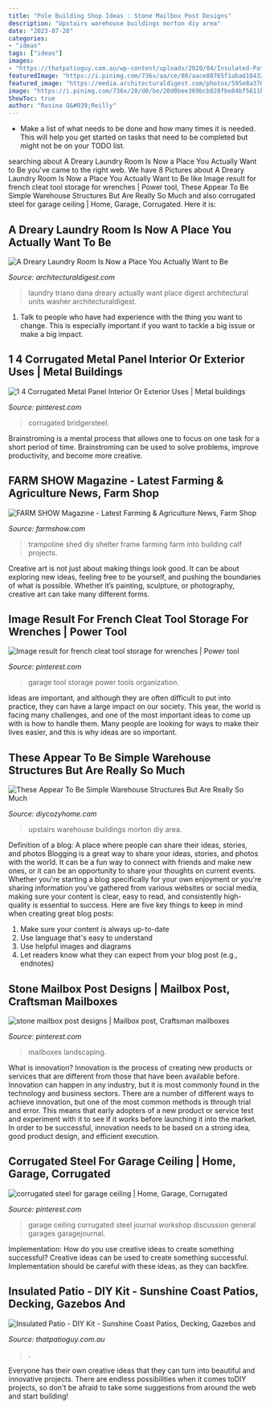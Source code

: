 ```yaml
---
title: "Pole Building Shop Ideas : Stone Mailbox Post Designs"
description: "Upstairs warehouse buildings morton diy area"
date: "2023-07-28"
categories:
- "ideas"
tags: ["ideas"]
images:
- "https://thatpatioguy.com.au/wp-content/uploads/2020/04/Insulated-Patio-DIY-1-768x512.jpg"
featuredImage: "https://i.pinimg.com/736x/aa/ce/80/aace80765f1abad1043226e50e5aeca0.jpg"
featured_image: "https://media.architecturaldigest.com/photos/595e8a370f3eb15612a628b1/master/pass/dana-triano-laundry-room-makeover-08.jpg"
image: "https://i.pinimg.com/736x/20/d0/be/20d0bee369bcb828fbe84bf5611b9e28.jpg"
ShowToc: true
author: "Rosina O&#039;Reilly"
---
```



- Make a list of what needs to be done and how many times it is needed. This will help you get started on tasks that need to be completed but might not be on your TODO list.

	

		
searching about A Dreary Laundry Room Is Now a Place You Actually Want to Be you've came to the right web. We have 8 Pictures about A Dreary Laundry Room Is Now a Place You Actually Want to Be like Image result for french cleat tool storage for wrenches | Power tool, These Appear To Be Simple Warehouse Structures But Are Really So Much and also corrugated steel for garage ceiling | Home, Garage, Corrugated. Here it is:
		
    
## A Dreary Laundry Room Is Now A Place You Actually Want To Be

<img loading=lazy src="https://media.architecturaldigest.com/photos/595e8a370f3eb15612a628b1/master/pass/dana-triano-laundry-room-makeover-08.jpg" onerror="this.onerror=null;this.src='https://tse4.mm.bing.net/th?id=OIP.hnxSY6H8ZTDuLqMzwdN96QHaJ9&amp;pid=15.1';" alt="A Dreary Laundry Room Is Now a Place You Actually Want to Be">

_Source: architecturaldigest.com_

>laundry triano dana dreary actually want place digest architectural units washer architecturaldigest. 

	

1. Talk to people who have had experience with the thing you want to change. This is especially important if you want to tackle a big issue or make a big impact.

    
## 1 4 Corrugated Metal Panel Interior Or Exterior Uses | Metal Buildings

<img loading=lazy src="https://i.pinimg.com/736x/aa/ce/80/aace80765f1abad1043226e50e5aeca0.jpg" onerror="this.onerror=null;this.src='https://tse4.mm.bing.net/th?id=OIP.I3V8_7rCgePMZMeBQrdJxQHaE8&amp;pid=15.1';" alt="1 4 Corrugated Metal Panel Interior Or Exterior Uses | Metal buildings">

_Source: pinterest.com_

>corrugated bridgersteel. 

	

Brainstroming is a mental process that allows one to focus on one task for a short period of time. Brainstroming can be used to solve problems, improve productivity, and become more creative.

    
## FARM SHOW Magazine - Latest Farming &amp; Agriculture News, Farm Shop

<img loading=lazy src="http://www.farmshow.com/images/resize.php?w=300&amp;img=/images/articles/25/5/17576_l.jpg" onerror="this.onerror=null;this.src='https://tse3.mm.bing.net/th?id=OIP.lsvrGgyluAoWSgsyKFRU0wAAAA&amp;pid=15.1';" alt="FARM SHOW Magazine - Latest Farming &amp; Agriculture News, Farm Shop">

_Source: farmshow.com_

>trampoline shed diy shelter frame farming farm into building calf projects. 

	

Creative art is not just about making things look good. It can be about exploring new ideas, feeling free to be yourself, and pushing the boundaries of what is possible. Whether it’s painting, sculpture, or photography, creative art can take many different forms.

    
## Image Result For French Cleat Tool Storage For Wrenches | Power Tool

<img loading=lazy src="https://i.pinimg.com/736x/20/d0/be/20d0bee369bcb828fbe84bf5611b9e28.jpg" onerror="this.onerror=null;this.src='https://tse1.mm.bing.net/th?id=OIP._f1QAM0wMWmvfHrfIxzeXQHaN0&amp;pid=15.1';" alt="Image result for french cleat tool storage for wrenches | Power tool">

_Source: pinterest.com_

>garage tool storage power tools organization. 

	

Ideas are important, and although they are often difficult to put into practice, they can have a large impact on our society. This year, the world is facing many challenges, and one of the most important ideas to come up with is how to handle them. Many people are looking for ways to make their lives easier, and this is why ideas are so important.

    
## These Appear To Be Simple Warehouse Structures But Are Really So Much

<img loading=lazy src="http://diycozyhome.com/wp-content/uploads/2015/11/upstairs-view-paul.jpg" onerror="this.onerror=null;this.src='https://tse4.mm.bing.net/th?id=OIP.20RuyJJHyZyNULZjw3lF7QHaE7&amp;pid=15.1';" alt="These Appear To Be Simple Warehouse Structures But Are Really So Much">

_Source: diycozyhome.com_

>upstairs warehouse buildings morton diy area. 

	

Definition of a blog: A place where people can share their ideas, stories, and photos
Blogging is a great way to share your ideas, stories, and photos with the world. It can be a fun way to connect with friends and make new ones, or it can be an opportunity to share your thoughts on current events. Whether you're starting a blog specifically for your own enjoyment or you're sharing information you've gathered from various websites or social media, making sure your content is clear, easy to read, and consistently high-quality is essential to success. Here are five key things to keep in mind when creating great blog posts: 
1. Make sure your content is always up-to-date 
2. Use language that's easy to understand 
3. Use helpful images and diagrams 
4. Let readers know what they can expect from your blog post (e.g., endnotes) 

    
## Stone Mailbox Post Designs | Mailbox Post, Craftsman Mailboxes

<img loading=lazy src="https://i.pinimg.com/736x/41/3a/f0/413af0bbc85a48c4eb2a52679db4ef2c.jpg" onerror="this.onerror=null;this.src='https://tse4.mm.bing.net/th?id=OIP.YIn4fZNWPMWS0x_eViUnSQHaJ3&amp;pid=15.1';" alt="stone mailbox post designs | Mailbox post, Craftsman mailboxes">

_Source: pinterest.com_

>mailboxes landscaping. 

	

What is innovation?
Innovation is the process of creating new products or services that are different from those that have been available before. Innovation can happen in any industry, but it is most commonly found in the technology and business sectors. There are a number of different ways to achieve innovation, but one of the most common methods is through trial and error. This means that early adopters of a new product or service test and experiment with it to see if it works before launching it into the market. In order to be successful, innovation needs to be based on a strong idea, good product design, and efficient execution.

    
## Corrugated Steel For Garage Ceiling | Home, Garage, Corrugated

<img loading=lazy src="https://i.pinimg.com/736x/88/01/c6/8801c6872046493477489ceb9e3e0295--shop-ideas-discussion.jpg" onerror="this.onerror=null;this.src='https://tse1.mm.bing.net/th?id=OIP.ME70Ystef8UMXMecBFU4RAHaFj&amp;pid=15.1';" alt="corrugated steel for garage ceiling | Home, Garage, Corrugated">

_Source: pinterest.com_

>garage ceiling corrugated steel journal workshop discussion general garages garagejournal. 

	

Implementation: How do you use creative ideas to create something successful?
Creative ideas can be used to create something successful. Implementation should be careful with these ideas, as they can backfire.

    
## Insulated Patio - DIY Kit - Sunshine Coast Patios, Decking, Gazebos And

<img loading=lazy src="https://thatpatioguy.com.au/wp-content/uploads/2020/04/Insulated-Patio-DIY-1-768x512.jpg" onerror="this.onerror=null;this.src='https://tse2.mm.bing.net/th?id=OIP.LLLlrNAriYs7d_K2rgZViQHaE8&amp;pid=15.1';" alt="Insulated Patio - DIY Kit - Sunshine Coast Patios, Decking, Gazebos and">

_Source: thatpatioguy.com.au_

>. 

	

Everyone has their own creative ideas that they can turn into beautiful and innovative projects. There are endless possibilities when it comes toDIY projects, so don't be afraid to take some suggestions from around the web and start building!

